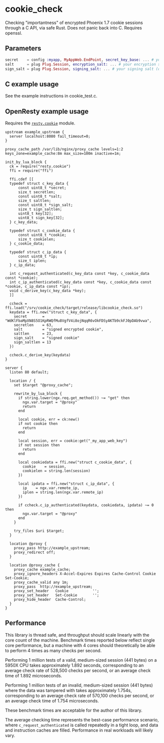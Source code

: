 # cookie_check

Checking "importantness" of encrypted Phoenix 1.7 cookie sessions through a C API, via safe Rust. Does not panic back into C. Requires openssl.

## Parameters

```elixir
secret    = config :myapp, MyAppWeb.EndPoint, secret_key_base: ... # your secret key
salt      = plug Plug.Session, encryption_salt: ... # your encryption salt (often "signed encrypted cookie")
sign_salt = plug Plug.Session, signing_salt: ... # your signing salt (often "signed cookie")
```

## C example usage

See the example instructions in cookie_test.c.

## OpenResty example usage

Requires the [`resty.cookie`](https://github.com/cloudflare/lua-resty-cookie) module.

```nginx
upstream example_upstream {
  server localhost:8080 fail_timeout=0;
}

proxy_cache_path /var/lib/nginx/proxy_cache levels=1:2 keys_zone=example_cache:8m max_size=100m inactive=1m;

init_by_lua_block {
  ck = require("resty.cookie")
  ffi = require("ffi")

  ffi.cdef [[
  typedef struct c_key_data {
      const uint8_t *secret;
      size_t secretlen;
      const uint8_t *salt;
      size_t saltlen;
      const uint8_t *sign_salt;
      size_t sign_saltlen;
      uint8_t key[32];
      uint8_t sign_key[32];
  } c_key_data;

  typedef struct c_cookie_data {
      const uint8_t *cookie;
      size_t cookielen;
  } c_cookie_data;

  typedef struct c_ip_data {
      const uint8_t *ip;
      size_t iplen;
  } c_ip_data;

  int c_request_authenticated(c_key_data const *key, c_cookie_data const *cookie);
  int c_ip_authenticated(c_key_data const *key, c_cookie_data const *cookie, c_ip_data const *ip);
  void c_derive_key(c_key_data *key);
  ]]

  ccheck = ffi.load("/srv/cookie_check/target/release/libcookie_check.so")
  keydata = ffi.new("struct c_key_data", {
    secret       = "WdKlFbaMpXN8S5O1KpRWQfMu8VgfV4i8ojNqqR6vOkFDSyAKTb9ckFJ0pDAb9vwa",
    secretlen    = 63,
    salt         = "signed encrypted cookie",
    saltlen      = 23,
    sign_salt    = "signed cookie"
    sign_saltlen = 13
  })

  ccheck.c_derive_key(keydata)
}

server {
  listen 80 default;

  location / {
    set $target "@proxy_cache";

    rewrite_by_lua_block {
      if string.lower(ngx.req.get_method()) ~= "get" then
        ngx.var.target = "@proxy"
        return
      end    

      local cookie, err = ck:new()
      if not cookie then
        return
      end

      local session, err = cookie:get("_my_app_web_key")
      if not session then
        return
      end

      local cookiedata = ffi.new("struct c_cookie_data", {
        cookie    = session,
        cookielen = string.len(session)
      })

      local ipdata = ffi.new("struct c_ip_data", {
        ip    = ngx.var.remote_ip,
        iplen = string.len(ngx.var.remote_ip)
      })

      if ccheck.c_ip_authenticated(keydata, cookiedata, ipdata) ~= 0 then
        ngx.var.target = "@proxy"
      end
    }

    try_files $uri $target;
  }

  location @proxy {
    proxy_pass http://example_upstream;
    proxy_redirect off;
  }

  location @proxy_cache {
    proxy_cache example_cache;
    proxy_ignore_headers X-Accel-Expires Expires Cache-Control Cookie Set-Cookie;
    proxy_cache_valid any 1m;
    proxy_pass  http://example_upstream;
    proxy_set_header   Cookie           '';
    proxy_set_header   Set-Cookie       '';
    proxy_hide_header  Cache-Control;
  }
}
```

## Performance

This library is thread safe, and throughput should scale linearly with the core count of the machine. Benchmark times reported below reflect single core performance, but a machine with 4 cores should theoretically be able to perform 4 times as many checks per second.

Performing 1 million tests of a valid, medium-sized session (441 bytes) on a 5950X CPU takes approximately 1.892 seconds, corresponding to an average check rate of 528,500 checks per second, or an average check time of 1.892 microseconds.

Performing 1 million tests of an invalid, medium-sized session (441 bytes) where the data was tampered with takes approximately 1.754s, corresponding to an average check rate of 570,100 checks per second, or an average check time of 1.754 microseconds.

These benchmark times are acceptable for the author of this library.

The average checking time represents the best-case performance scenario, where `c_request_authenticated` is called repeatedly in a tight loop, and data and instruction caches are filled. Performance in real workloads will likely vary.
